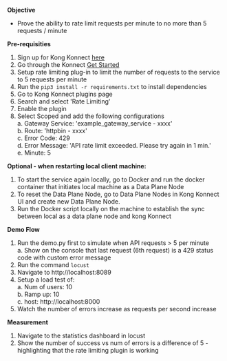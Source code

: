 __Objective__
- Prove the ability to rate limit requests per minute to no more than 5 requests / minute
  
__Pre-requisities__

1. Sign up for Kong Konnect [here](https://cloud.konghq.com/register)
2. Go through the Konnect [Get Started](https://docs.konghq.com/konnect/getting-started/)
3. Setup rate limiting plug-in to limit the number of requests to the service to 5 requests per minute
4. Run the ```pip3 install -r requirements.txt``` to install dependencies
5. Go to Kong Konnect plugins page
6. Search and select 'Rate Limiting'
7. Enable the plugin
8. Select Scoped and add the following configurations <br/>
  a. Gateway Service: 'example_gateway_service - xxxx' <br/>
  b. Route: 'httpbin - xxxx' <br/>
  c. Error Code: 429 <br/>
  d. Error Message: 'API rate limit exceeded. Please try again in 1 min.' <br/>
  e. Minute: 5

__Optional - when restarting local client machine:__
1. To start the service again locally, go to Docker and run the docker container that initiates local machine as a Data Plane Node
2. To reset the Data Plane Node, go to Data Plane Nodes in Kong Konnect UI and create new Data Plane Node. 
3. Run the Docker script locally on the machine to establish the sync between local as a data plane node and kong Konnect 

__Demo Flow__
1. Run the demo.py first to simulate when API requests > 5 per minute <br/>
  a. Show on the console that last request (6th request) is a 429 status code with custom error message
2. Run the command `locust`
3. Navigate to http://localhost:8089
4. Setup a load test of: <br/>
  a. Num of users: 10 <br/>
  b. Ramp up: 10 <br/>
  c. host: http://localhost:8000
6. Watch the number of errors increase as requests per second increase

__Measurement__
1. Navigate to the statistics dashboard in locust
2. Show the number of success vs num of errors is a difference of 5 - highlighting that the rate limiting plugin is working

